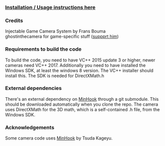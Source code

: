 ### [Installation / Usage instructions here](https://github.com/uilchtchuirn/DR2-SmoothCockpitCam/blob/master/Installation.md)

### Credits

Injectable Game Camera System by Frans Bouma 
<br>ghostinthecamera for game-specific stuff ([suppprt him](https://ko-fi.com/M4M0VZFCD))

### Requirements to build the code
To build the code, you need to have VC++ 2015 update 3 or higher, newer cameras need VC++ 2017. 
Additionally you need to have installed the Windows SDK, at least the windows 8 version. The VC++ installer should install this. 
The SDK is needed for DirectXMath.h

### External dependencies
There's an external dependency on [MinHook](https://github.com/TsudaKageyu/minhook) through a git submodule. This should be downloaded
automatically when you clone the repo. The camera uses DirectXMath for the 3D math, which is a self-contained .h file, from the Windows SDK. 

### Acknowledgements
Some camera code uses [MinHook](https://github.com/TsudaKageyu/minhook) by Tsuda Kageyu.